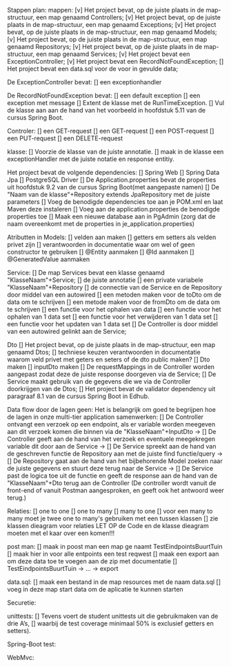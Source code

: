 
Stappen plan:
mappen:
    [v] Het project bevat, op de juiste plaats in de map-structuur, een map genaamd Controllers;
    [v] Het project bevat, op de juiste plaats in de map-structuur, een map genaamd Exceptions;
    [v] Het project bevat, op de juiste plaats in de map-structuur, een map genaamd Models;
    [v] Het project bevat, op de juiste plaats in de map-structuur, een map genaamd Repositorys;
    [v] Het project bevat, op de juiste plaats in de map-structuur, een map genaamd Services;
    [v] Het project bevat een ExceptionController;
    [v] Het project bevat een RecordNotFoundException;
    [] Het project bevat een data.sql voor de voor in gevulde data;

De ExceptionController bevat:
    [] een exceptionhandler

De RecordNotFoundException bevat:
    [] een default exception
    [] een exception met message
    [] Extent de klasse met de RunTimeException.
    [] Vul de klasse aan aan de hand van het voorbeeld in hoofdstuk 5.11 van de cursus Spring Boot.

Controler:
    [] een GET-request 
    [] een GET-request 
    [] een POST-request 
    [] een PUT-request 
    [] een DELETE-request

klasse:
    [] Voorzie de klasse van de juiste annotatie.
    [] maak in de klasse een exceptionHandler met de juiste notatie en response entitiy.

Het project bevat de volgende dependencies:
    [] Spring Web
    [] Spring Data Jpa
    [] PostgreSQL Driver
    [] De Application.properties bevat de properties uit hoofdstuk 9.2 van de cursus Spring Boot(met aangepaste namen)
    [] De "Naam van de klasse"+Repository extends JpaRepository met de juiste parameters
    [] Voeg de benodigde dependencies toe aan je POM.xml en laat Maven deze instaleren
    [] Voeg aan de application.properties de benodigde properties toe
    [] Maak een nieuwe database aan in PgAdmin (zorg dat de naam overeenkomt met de properties in je_application.properties)

Atributten in Models: 
    [] velden aan maken
    [] getters em setters als velden privet zijn
    [] verantwoorden in documentatie waar om wel of geen constructor te gebruiken
    [] @Entity aanmaken
    [] @Id aanmaken
    [] @GeneratedValue aanmaken

Service:
    [] De map Services bevat een klasse genaamd "KlasseNaam"+Service;
    [] de juiste annotatie
    [] een private variabele "KlasseNaam"+Repository
    [] de connectie van de Service en de Repository door middel van een autowired
    [] een metoden maken voor de toDto om de data om te schrijven
    [] een metode maken voor de fromDto om de data om te schrijven
    [] een functie voor het ophalen van data
    [] een functie voor het ophalen van 1 data set
    [] een functie voor het verwijderen van 1 data set
    [] een functie voor het updaten van 1 data set
    [] De Controller is door middel van een autowired gelinkt aan de Service;

Dto
    [] Het project bevat, op de juiste plaats in de map-structuur, een map genaamd Dtos;
    [] techniese keuzen verantwoorden in documentatie waarom veld privet met geters en seters of de dto public maken?
    [] Dto maken
    [] inputDto maken
    [] De requestMappings in de Controller worden aangepast zodat deze de juiste response doorgeven via de Service;
    [] De Service maakt gebruik van de gegevens die we via de Controller doorkrijgen van de Dtos;
    [] Het project bevat de validator dependency uit paragraaf 8.1 van de cursus Spring Boot in Edhub.

Data flow door de lagen geen:
    Het is belangrijk om goed te begrijpen hoe de lagen in onze multi-tier application samenwerken:
    [] De Controller ontvangt een verzoek op een endpoint, als er variable worden meegeven aan dit verzoek komen die 
        binnen via de "KlasseNaam"+InputDto ->
    [] De Controller geeft aan de hand van het verzoek en eventuele meegekregen variable dit door aan de Service ->
    [] De Service spreekt aan de hand van de geschreven functie de Repository aan met de juiste find functie/query ->
    [] De Repository gaat aan de hand van het bijbehorende Model zoeken naar de juiste gegevens en stuurt deze terug naar 
        de Service ->
    [] De Service past de logica toe uit de functie en geeft de response aan de hand van de "KlasseNaam"+Dto terug aan de 
        Controller (De controller wordt vanuit de front-end of vanuit Postman aangesproken, en geeft ook het antwoord weer
        terug.)

Relaties:
    [] one to one
    [] one to many
    [] many to one
    [] voor een many to many moet je twee one to many's gebruiken met een tussen klassen
    [] zie klassen dieagram voor relaties LET OP de Code en de klasse dieagram moeten met el kaar over een komen!!! 

post man:
    [] maak in poost man een map ge naamt TestEindpointsBuurtTuin
    [] maak hier in voor alle entpoints een test reqwest
    [] maak een export aan om deze data toe te voegen aan de zip met documentatie 
    [] TestEindpointsBuurtTuin -> ... -> export

data.sql:
    [] maak een bestand in de map resources met de naam data.sql 
    [] voeg in deze map start data om de aplicatie te kunnen starten

Securetie:

unittests:
    [] Tevens voert de student unittests uit die gebruikmaken van de drie A’s,
    [] waarbij de test coverage minimaal 50% is exclusief getters en setters).

Spring-Boot test:

WebMvc:


